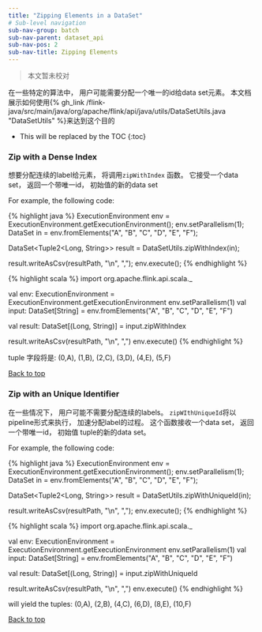```yaml
---
title: "Zipping Elements in a DataSet"
# Sub-level navigation
sub-nav-group: batch
sub-nav-parent: dataset_api
sub-nav-pos: 2
sub-nav-title: Zipping Elements
---
```

<!--
Licensed to the Apache Software Foundation (ASF) under one
or more contributor license agreements.  See the NOTICE file
distributed with this work for additional information
regarding copyright ownership.  The ASF licenses this file
to you under the Apache License, Version 2.0 (the
"License"); you may not use this file except in compliance
with the License.  You may obtain a copy of the License at

  http://www.apache.org/licenses/LICENSE-2.0

Unless required by applicable law or agreed to in writing,
software distributed under the License is distributed on an
"AS IS" BASIS, WITHOUT WARRANTIES OR CONDITIONS OF ANY
KIND, either express or implied.  See the License for the
specific language governing permissions and limitations
under the License.
-->

>本文暂未校对

在一些特定的算法中， 用户可能需要分配一个唯一的id给data set元素。
本文档展示如何使用{% gh_link /flink-java/src/main/java/org/apache/flink/api/java/utils/DataSetUtils.java "DataSetUtils" %}来达到这个目的

* This will be replaced by the TOC
{:toc}

### Zip with a Dense Index


想要分配连续的label给元素， 将调用`zipWithIndex` 函数。 它接受一个data set， 返回一个带唯一id， 初始值的新的data set

For example, the following code:

<div class="codetabs" markdown="1">
<div data-lang="java" markdown="1">
{% highlight java %}
ExecutionEnvironment env = ExecutionEnvironment.getExecutionEnvironment();
env.setParallelism(1);
DataSet<String> in = env.fromElements("A", "B", "C", "D", "E", "F");

DataSet<Tuple2<Long, String>> result = DataSetUtils.zipWithIndex(in);

result.writeAsCsv(resultPath, "\n", ",");
env.execute();
{% endhighlight %}
</div>

<div data-lang="scala" markdown="1">
{% highlight scala %}
import org.apache.flink.api.scala._

val env: ExecutionEnvironment = ExecutionEnvironment.getExecutionEnvironment
env.setParallelism(1)
val input: DataSet[String] = env.fromElements("A", "B", "C", "D", "E", "F")

val result: DataSet[(Long, String)] = input.zipWithIndex

result.writeAsCsv(resultPath, "\n", ",")
env.execute()
{% endhighlight %}
</div>

</div>

tuple 字段将是: (0,A), (1,B), (2,C), (3,D), (4,E), (5,F)

[Back to top](#top)

### Zip with an Unique Identifier


在一些情况下， 用户可能不需要分配连续的labels。 `zipWIthUniqueId`将以pipeline形式来执行， 加速分配label的过程。 
这个函数接收一个data set， 返回一个带唯一id， 初始值 tuple的新的data set。

For example, the following code:

<div class="codetabs" markdown="1">
<div data-lang="java" markdown="1">
{% highlight java %}
ExecutionEnvironment env = ExecutionEnvironment.getExecutionEnvironment();
env.setParallelism(1);
DataSet<String> in = env.fromElements("A", "B", "C", "D", "E", "F");

DataSet<Tuple2<Long, String>> result = DataSetUtils.zipWithUniqueId(in);

result.writeAsCsv(resultPath, "\n", ",");
env.execute();
{% endhighlight %}
</div>

<div data-lang="scala" markdown="1">
{% highlight scala %}
import org.apache.flink.api.scala._

val env: ExecutionEnvironment = ExecutionEnvironment.getExecutionEnvironment
env.setParallelism(1)
val input: DataSet[String] = env.fromElements("A", "B", "C", "D", "E", "F")

val result: DataSet[(Long, String)] = input.zipWithUniqueId

result.writeAsCsv(resultPath, "\n", ",")
env.execute()
{% endhighlight %}
</div>

</div>

will yield the tuples: (0,A), (2,B), (4,C), (6,D), (8,E), (10,F)

[Back to top](#top)
